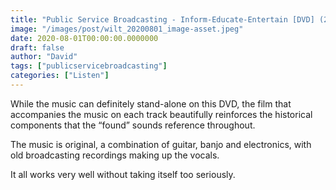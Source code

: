 ```yaml
---
title: "Public Service Broadcasting - Inform-Educate-Entertain [DVD] (2013)"
image: "/images/post/wilt_20200801_image-asset.jpeg"
date: 2020-08-01T00:00:00.0000000
draft: false
author: "David"
tags: ["publicservicebroadcasting"]
categories: ["Listen"]
---
```

 While the music can definitely stand-alone on this DVD, the film that accompanies the music on each track beautifully reinforces the historical components that the “found” sounds reference throughout.   
  
The music is original, a combination of guitar, banjo and electronics, with old broadcasting recordings making up the vocals.   
  
It all works very well without taking itself too seriously.